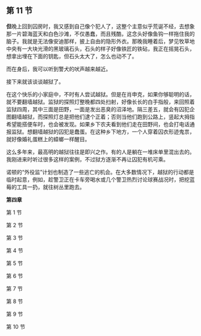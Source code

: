 ## 第 11 节

<strong>但</strong>晚上回到囚房时，我又感到自己像个犯人了，这整个主意似乎荒诞不经，去想象那一片碧海蓝天和白色沙滩，不仅愚蠢，而且残酷，这念头好像鱼钩一样拖住我的脑子。我就是无法像安迪那样，披上自由的隐形外衣。那晚我睡着后，梦见牧草地中央有一大块光滑的黑玻璃石头，石头的样子好像铁匠的铁砧，我正在摇晃石头，想拿出埋在下面的钥匙，但石头太大了，怎么也动不了。

而在身后，我可以听到警犬的吠声越来越近。

接下来就该谈谈越狱了。

在这个快乐的小家庭中，不时有人尝试越狱。但是在肖申克，如果你够聪明的话，就不要翻墙越狱。监狱的探照灯整晚都四处扫射，好像长长的白手指般，来回照着监狱四周，其中三面是田野，一面是发出恶臭的沼泽地。隔三差五，就会有囚犯企图翻墙越狱，而探照灯总是把他们逮个正着；否则当他们跑到公路上，竖起大拇指希望能搭便车时，也会被发现。如果乡下农夫看到他们走在田野间，也会打电话通报监狱。想翻墙越狱的囚犯是蠢蛋。在这种乡下地方，一个人穿着囚衣形迹鬼祟，就好像婚礼蛋糕上的蟑螂一样醒目。

这么多年来，最高明的越狱往往是即兴之作。有的人是躺在一堆床单里混出去的。我刚进来时听过很多这样的案例，不过狱方逐渐不再让囚犯有机可乘。

诺顿的“外役监”计划也制造了一些逃亡的机会。在大多数情况下，越狱的行动都是临时起意，例如，趁警卫正在卡车旁喝水或几个警卫热烈讨论球赛战况时，把挖蓝莓的工具一扔，就往树丛里跑去。

<strong>第四章</strong>

第 1 节

第 2 节

第 3 节

第 4 节

第 5 节

第 6 节

第 7 节

第 8 节

第 9 节

第 10 节